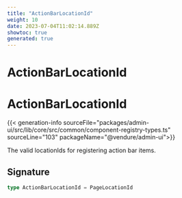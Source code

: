 ```yaml
---
title: "ActionBarLocationId"
weight: 10
date: 2023-07-04T11:02:14.889Z
showtoc: true
generated: true
---
```

<!-- This file was generated from the Vendure source. Do not modify. Instead, re-run the "docs:build" script -->

# ActionBarLocationId
<div class="symbol">


# ActionBarLocationId

{{< generation-info sourceFile="packages/admin-ui/src/lib/core/src/common/component-registry-types.ts" sourceLine="103" packageName="@vendure/admin-ui">}}

The valid locationIds for registering action bar items.

## Signature

```TypeScript
type ActionBarLocationId = PageLocationId
```
</div>
